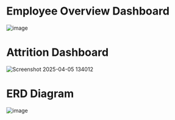 # Employee Overview Dashboard

![image](https://github.com/user-attachments/assets/93a52749-6500-4b63-9307-54d70fb83eaf)

# Attrition Dashboard

![Screenshot 2025-04-05 134012](https://github.com/user-attachments/assets/865cdc93-d3fb-48cf-8fe0-8546dbe7c94c)

# ERD Diagram 

![image](https://github.com/user-attachments/assets/0cf2ef9c-e84c-4053-80d1-060127716a0a)
